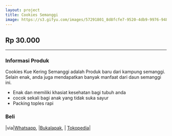 ```yaml
---
layout: project
title: Cookies Semanggi
image: https://s3.gifyu.com/images/57291801_8d8fcfe7-9520-4db9-9976-94830a1e3419_805_1054.png
---
```

## Rp 30.000

-------------------------------

### Informasi Produk
Cookies Kue Kering Semanggi adalah Produk baru dari kampung semanggi. Selain enak, anda juga mendapatkan banyak manfaat dari daun semanggi ini.
- Enak dan memiliki khasiat kesehatan bagi tubuh anda
- cocok sekali bagi anak yang tidak suka sayur
- Packing toples rapi

### Beli 

|via|<a href="https://wa.me/6281252099008?text=saya%20ingin%20beli%20cookies%20semanggi">Whatsapp</a>, |<a href="">Bukalapak</a>, | <a href="https://www.tokopedia.com/semanggi-larisma/kuebiskuit-semanggi">Tokopedia</a>| 

